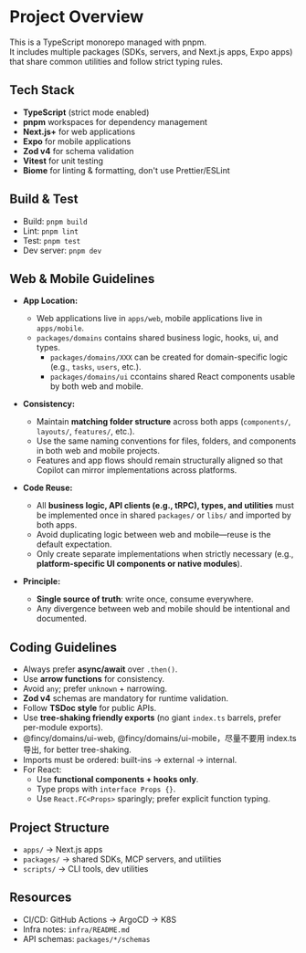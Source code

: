 # Project Overview

This is a TypeScript monorepo managed with pnpm.  
It includes multiple packages (SDKs, servers, and Next.js apps, Expo apps) that share common utilities and follow strict typing rules.

## Tech Stack

- **TypeScript** (strict mode enabled)
- **pnpm** workspaces for dependency management
- **Next.js+** for web applications
- **Expo** for mobile applications
- **Zod v4** for schema validation
- **Vitest** for unit testing
- **Biome** for linting & formatting, don't use Prettier/ESLint

## Build & Test

- Build: `pnpm build`
- Lint: `pnpm lint`
- Test: `pnpm test`
- Dev server: `pnpm dev`

## Web & Mobile Guidelines

- **App Location:**

  - Web applications live in `apps/web`, mobile applications live in `apps/mobile`.
  - `packages/domains` contains shared business logic, hooks, ui, and types.
    - `packages/domains/XXX` can be created for domain-specific logic (e.g., `tasks`, `users`, etc.).
    - `packages/domains/ui` ccontains shared React components usable by both web and mobile.

- **Consistency:**

  - Maintain **matching folder structure** across both apps (`components/`, `layouts/`, `features/`, etc.).
  - Use the same naming conventions for files, folders, and components in both web and mobile projects.
  - Features and app flows should remain structurally aligned so that Copilot can mirror implementations across platforms.

- **Code Reuse:**

  - All **business logic, API clients (e.g., tRPC), types, and utilities** must be implemented once in shared `packages/` or `libs/` and imported by both apps.
  - Avoid duplicating logic between web and mobile—reuse is the default expectation.
  - Only create separate implementations when strictly necessary (e.g., **platform-specific UI components or native modules**).

- **Principle:**
  - **Single source of truth**: write once, consume everywhere.
  - Any divergence between web and mobile should be intentional and documented.

## Coding Guidelines

- Always prefer **async/await** over `.then()`.
- Use **arrow functions** for consistency.
- Avoid `any`; prefer `unknown` + narrowing.
- **Zod v4** schemas are mandatory for runtime validation.
- Follow **TSDoc style** for public APIs.
- Use **tree-shaking friendly exports** (no giant `index.ts` barrels, prefer per-module exports).
- @fincy/domains/ui-web, @fincy/domains/ui-mobile，尽量不要用 index.ts 导出, for better tree-shaking.
- Imports must be ordered: built-ins → external → internal.
- For React:
  - Use **functional components + hooks only**.
  - Type props with `interface Props {}`.
  - Use `React.FC<Props>` sparingly; prefer explicit function typing.

## Project Structure

- `apps/` → Next.js apps
- `packages/` → shared SDKs, MCP servers, and utilities
- `scripts/` → CLI tools, dev utilities

## Resources

- CI/CD: GitHub Actions → ArgoCD → K8S
- Infra notes: `infra/README.md`
- API schemas: `packages/*/schemas`
